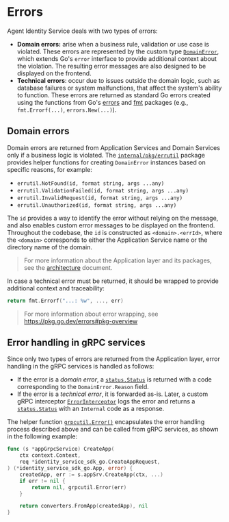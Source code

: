# Errors

Agent Identity Service deals with two types of errors:
- **Domain errors:** arise when a business rule, validation or use case is violated. These errors are represented by the custom type [`DomainError`](https://github.com/agntcy/identity-service/blob/main/backend/internal/pkg/errutil/error.go), which extends Go's `error` interface to provide additional context about the violation. The resulting error messages are also designed to be displayed on the frontend.
- **Technical errors**: occur due to issues outside the domain logic, such as database failures or system malfunctions, that affect the system's ability to function. These errors are returned as standard Go errors created using the functions from Go's [errors](https://pkg.go.dev/errors) and [fmt](https://pkg.go.dev/fmt) packages (e.g., `fmt.Errorf(...)`, `errors.New(...)`).

## Domain errors

Domain errors are returned from Application Services and Domain Services only if a business logic is violated.
The [`internal/pkg/errutil`](https://github.com/agntcy/identity-service/blob/main/backend/internal/pkg/errutil/error.go) package provides helper functions for creating `DomainError` instances based on specific reasons, for example:

- `errutil.NotFound(id, format string, args ...any)`
- `errutil.ValidationFailed(id, format string, args ...any)`
- `errutil.InvalidRequest(id, format string, args ...any)`
- `errutil.Unauthorized(id, format string, args ...any)`

The `id` provides a way to identify the error without relying on the message, and also enables custom error messages to be displayed on the frontend. Throughout the codebase, the `id` is constructed as `<domain>.<errId>`, where the `<domain>` corresponds to either the Application Service name or the directory name of the domain.

> For more information about the Application layer and its packages, see the [architecture](architecture.md) document.

In case a technical error must be returned, it should be wrapped to provide additional context and traceability:

```go
return fmt.Errorf("...: %w", ..., err)
```

> For more information about error wrapping, see https://pkg.go.dev/errors#pkg-overview

## Error handling in gRPC services

Since only two types of errors are returned from the Application layer, error handling in the gRPC services is handled as follows:

- If the error is a *domain error*, a [`status.Status`](https://pkg.go.dev/google.golang.org/grpc/status#Status) is returned with a code corresponding to the `DomainError.Reason` field.
- If the error is a *technical error*, it is forwarded as-is. Later, a custom gRPC interceptor [`ErrorInterceptor`](https://github.com/agntcy/identity-service/blob/main/backend/internal/pkg/interceptors/error.go) logs the error and returns a [`status.Status`](https://pkg.go.dev/google.golang.org/grpc/status#Status) with an `Internal` code as a response.

The helper function [`grpcutil.Error()`](https://github.com/agntcy/identity-service/blob/main/backend/internal/pkg/grpcutil/errors.go) encapsulates the error handling process described above and can be called from gRPC services, as shown in the following example:

```go
func (s *appGrpcService) CreateApp(
	ctx context.Context,
	req *identity_service_sdk_go.CreateAppRequest,
) (*identity_service_sdk_go.App, error) {
	createdApp, err := s.appSrv.CreateApp(ctx, ...)
	if err != nil {
		return nil, grpcutil.Error(err)
	}

	return converters.FromApp(createdApp), nil
}
```
